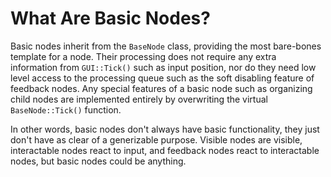 # What Are Basic Nodes?

Basic nodes inherit from the `BaseNode` class, providing 
the most bare-bones template for a node. Their processing does 
not require any extra information from `GUI::Tick()` such as 
input position, nor do they need low level access to the processing 
queue such as the soft disabling feature of feedback nodes. 
Any special features of a basic node such as organizing child 
nodes are implemented entirely by overwriting the virtual `BaseNode::Tick()` 
function.

In other words, basic nodes don't always have basic functionality, 
they just don't have as clear of a generizable purpose. Visible 
nodes are visible, interactable nodes react to input, and feedback 
nodes react to interactable nodes, but basic nodes could be 
anything. 